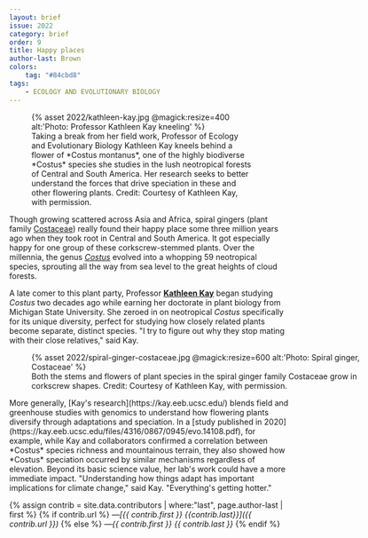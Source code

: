 ```yaml
---
layout: brief
issue: 2022
category: brief
order: 9
title: Happy places
author-last: Brown
colors:
    tag: "#84cbd8"
tags:
    - ECOLOGY AND EVOLUTIONARY BIOLOGY
---
```

<figure style="width:400px">
  {% asset 2022/kathleen-kay.jpg @magick:resize=400 alt:'Photo: Professor Kathleen Kay kneeling' %}<figcaption markdown="span">Taking a break from her field work, Professor of Ecology and Evolutionary Biology Kathleen Kay kneels behind a flower of *Costus montanus*, one of the highly biodiverse *Costus* species she studies in the lush neotropical forests of Central and South America. Her research seeks to better understand the forces that drive speciation in these and other flowering plants. Credit: Courtesy of Kathleen Kay, with permission.</figcaption>
</figure>

Though growing scattered across Asia and Africa, spiral gingers (plant family [Costaceae](https://en.wikipedia.org/wiki/Costaceae?msclkid=3ae4ab7cc1cf11ec8108ea3d67d64db1)) really found their happy place some three million years ago when they took root in Central and South America. It got especially happy for one group of these corkscrew-stemmed plants. Over the millennia, the genus [*Costus*](https://en.wikipedia.org/wiki/Costus) evolved into a whopping 59 neotropical species, sprouting all the way from sea level to the great heights of cloud forests.

A late comer to this plant party, Professor [**Kathleen Kay**](https://campusdirectory.ucsc.edu/cd_detail?uid=kmkay) began studying *Costus* two decades ago while earning her doctorate in plant biology from Michigan State University. She zeroed in on neotropical *Costus* specifically for its unique diversity, perfect for studying how closely related plants become separate, distinct species. "I try to figure out why they stop mating with their close relatives," said Kay.

<figure class="briefs-full" style="width:600px">
  {% asset 2022/spiral-ginger-costaceae.jpg @magick:resize=600 alt:'Photo: Spiral ginger, Costaceae' %}<figcaption markdown="span">Both the stems and flowers of plant species in the spiral ginger family Costaceae grow in corkscrew shapes. Credit: Courtesy of Kathleen Kay, with permission.</figcaption>
</figure>
More generally, [Kay's research](https://kay.eeb.ucsc.edu/) blends field and greenhouse studies with genomics to understand how flowering plants diversify through adaptations and speciation. In a [study published in 2020](https://kay.eeb.ucsc.edu/files/4316/0867/0945/evo.14108.pdf), for example, while Kay and collaborators confirmed a correlation between *Costus* species richness and mountainous terrain, they also showed how *Costus* speciation occurred by similar mechanisms regardless of elevation. Beyond its basic science value, her lab's work could have a more immediate impact. "Understanding how things adapt has important implications for climate change," said Kay. "Everything's getting hotter."

{% assign contrib = site.data.contributors | where:"last", page.author-last | first %}
{% if contrib.url %}
*&mdash;[{{ contrib.first }} {{contrib.last}}]({{ contrib.url }})*
{% else %}
*&mdash;{{ contrib.first }} {{ contrib.last }}*
{% endif %}
